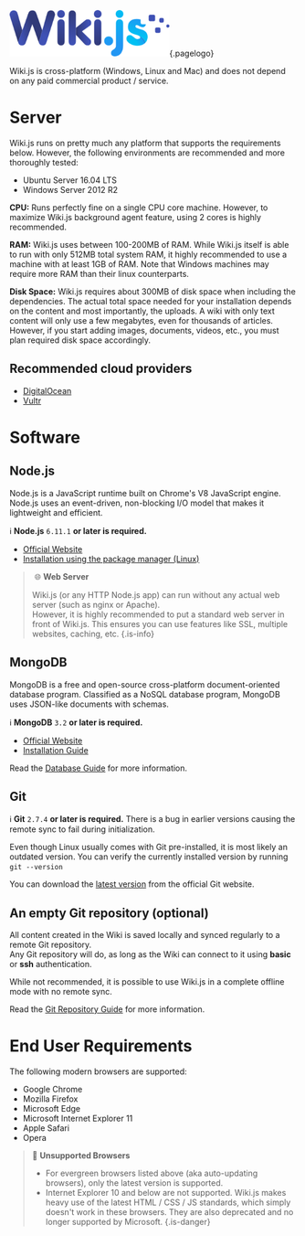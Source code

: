 <!-- TITLE: Prerequisites -->
<!-- SUBTITLE: Requirements to run Wiki.js -->
![Wiki.js](/uploads/page-icons/logo.png "Logo"){.pagelogo}

Wiki.js is cross-platform (Windows, Linux and Mac) and does not depend on any paid commercial product / service.

# Server

Wiki.js runs on pretty much any platform that supports the requirements below. However, the following environments are recommended and more thoroughly tested:

- Ubuntu Server 16.04 LTS
- Windows Server 2012 R2

**CPU:** Runs perfectly fine on a single CPU core machine. However, to maximize Wiki.js background agent feature, using 2 cores is highly recommended.

**RAM:** Wiki.js uses between 100-200MB of RAM. While Wiki.js itself is able to run with only 512MB total system RAM, it highly recommended to use a machine with at least 1GB of RAM. Note that Windows machines may require more RAM than their linux counterparts.

**Disk Space:** Wiki.js requires about 300MB of disk space when including the dependencies. The actual total space needed for your installation depends on the content and most importantly, the uploads. A wiki with only text content will only use a few megabytes, even for thousands of articles. However, if you start adding images, documents, videos, etc., you must plan required disk space accordingly.

## Recommended cloud providers
- [DigitalOcean](https://m.do.co/c/5f7445bfa4d0)
- [Vultr](https://www.vultr.com/?ref=7175356)

# Software
## Node.js

Node.js is a JavaScript runtime built on Chrome's V8 JavaScript engine. Node.js uses an event-driven, non-blocking I/O model that makes it lightweight and efficient.

:information_source: **Node.js** `6.11.1` **or later is required.**

- [Official Website](https://nodejs.org/)
- [Installation using the package manager (Linux)](https://nodejs.org/en/download/package-manager/)

> :globe_with_meridians: **Web Server**
>
> Wiki.js (or any HTTP Node.js app) can run without any actual web server (such as nginx or Apache).  
> However, it is highly recommended to put a standard web server in front of Wiki.js. This ensures you can use features like SSL, multiple websites, caching, etc.
{.is-info}

## MongoDB
MongoDB is a free and open-source cross-platform document-oriented database program. Classified as a NoSQL database program, MongoDB uses JSON-like documents with schemas.

:information_source: **MongoDB** `3.2` **or later is required.**

- [Official Website](https://www.mongodb.com/)
- [Installation Guide](https://docs.mongodb.com/manual/administration/install-community/)

Read the [Database Guide](/wiki/install/database) for more information.

## Git

:information_source: **Git** `2.7.4` **or later is required.** There is a bug in earlier versions causing the remote sync to fail during initialization.

Even though Linux usually comes with Git pre-installed, it is most likely an outdated version. You can verify the currently installed version by running `git --version`

You can download the [latest version](https://git-scm.com/downloads) from the official Git website.

## An empty Git repository (optional)

All content created in the Wiki is saved locally and synced regularly to a remote Git repository.  
Any Git repository will do, as long as the Wiki can connect to it using **basic** or **ssh** authentication.

While not recommended, it is possible to use Wiki.js in a complete offline mode with no remote sync.

Read the [Git Repository Guide](/wiki/install/git) for more information.

# End User Requirements
The following modern browsers are supported:

- Google Chrome
- Mozilla Firefox
- Microsoft Edge
- Microsoft Internet Explorer 11
- Apple Safari
- Opera

> :no_entry_sign: **Unsupported Browsers**
> 
> - For evergreen browsers listed above (aka auto-updating browsers), only the latest version is supported.
> - Internet Explorer 10 and below are not supported. Wiki.js makes heavy use of the latest HTML / CSS / JS standards, which simply doesn't work in these browsers. They are also deprecated and no longer supported by Microsoft.
{.is-danger}